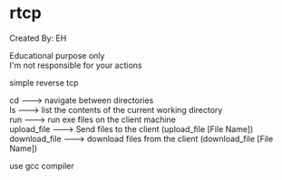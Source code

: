 # rtcp

Created By: EH   

Educational purpose only                 
I'm not responsible for your actions    
   

simple reverse tcp     
   
cd               --->   navigate between directories   
ls               --->   list the contents of the current working directory   
run              --->   run exe files on the client machine    
upload_file      --->   Send files to the client (upload_file [File Name])   
download_file    --->   download files from the client (download_file [File Name])  
   

use gcc compiler     
